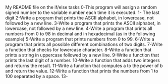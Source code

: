 My README file on the if/else tasks
0-This program will assign a random signed number to the variable number each time it is executed. 
1- The last digit
2-Write a program that prints the ASCII alphabet, in lowercase, not followed by a new line.
3-Write a program that prints the ASCII alphabet, in lowercase, not followed by a new line.
4-Write a program that prints all numbers from 0 to 98 in decimal and in hexadecimal (as in the following example)
5-Write a program that prints numbers from 0 to 99.
6-Write a program that prints all possible different combinations of two digits.
7-Write a function that checks for lowercase character.
8-Write a function that prints a string in uppercase followed by a new line.
9-Write a function that prints the last digit of a number.
10-Write a function that adds two integers and returns the result.
11-Write a function that computes a to the power of b and return the value.
12-Write a function that prints the numbers from 1 to 100 separated by a space.
13-
